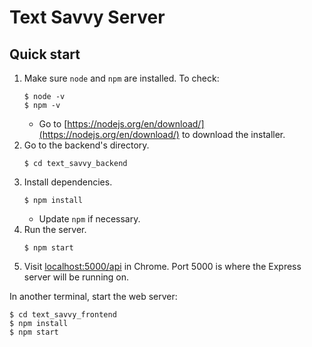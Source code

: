# Text Savvy Server

## Quick start
1. Make sure `node` and `npm` are installed. To check:
    ```
    $ node -v
    $ npm -v
    ```
    - Go to [https://nodejs.org/en/download/](https://nodejs.org/en/download/) to download the installer.
2. Go to the backend's directory.
    ```
    $ cd text_savvy_backend
    ```
3. Install dependencies.
    ```
    $ npm install
    ```
    - Update `npm` if necessary.
4. Run the server.
    ```
    $ npm start
    ```
5. Visit [localhost:5000/api](http://localhost:5000/api) in Chrome. Port 5000 is where the Express server will be running on.

In another terminal, start the web server:
```
$ cd text_savvy_frontend
$ npm install    
$ npm start  
```